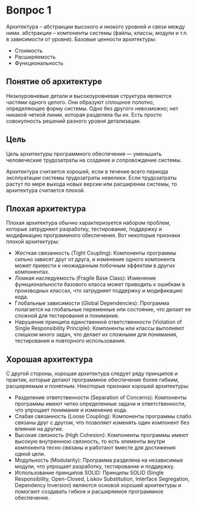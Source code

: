 # Вопрос 1

Архитектура – абстракции высокого и низкого уровней и связи между ними. абстракции –
компоненты системы (файлы, классы, модули и т.п. в зависимости от уровня). Базовые ценности
архитектуры:
* Стоимость
* Расширяемость
* Функциональность

## Понятие об архитектуре
Низкоуровневые детали и высокоуровневая структура являются частями одного целого.
Они образуют сплошное полотно, определяющее форму системы. Одно без другого невозможно; нет никакой четкой линии, которая разделяла бы их.
Есть просто совокупность решений разного уровня детализации.

## Цель
Цель архитектуры программного обеспечения — уменьшить человеческие
трудозатраты на создание и сопровождение системы.

Архитектура считается хорошей, если в течение всего периода эксплуатации системы трудозатраты
невелики. Если трудозатраты растут по мере выхода новых версии или расширении системы, то
архитектура считается плохой.

## Плохая архитектура
Плохая архитектура обычно характеризуется набором проблем, которые затрудняют разработку, тестирование, поддержку и модификацию программного обеспечения. Вот некоторые признаки плохой архитектуры:

* Жесткая связанность (Tight Coupling): Компоненты программы сильно зависят друг от друга, и изменение одного компонента может привести к неожиданным побочным эффектам в других компонентах.
* Ломкая наследуемость (Fragile Base Class): Изменение функциональности базового класса может приводить к ошибкам в производных классах, что затрудняет поддержку и модификацию кода.
* Глобальные зависимости (Global Dependencies): Программа полагается на глобальные переменные или состояние, что делает ее сложной для тестирования и понимания.
* Нарушение принципа единственной ответственности (Violation of Single Responsibility Principle): Компоненты или классы выполняют слишком много задач, что делает их сложными для понимания, тестирования и повторного использования.

## Хорошая архитектура
С другой стороны, хорошая архитектура следует ряду принципов и практик, которые делают программное обеспечение более гибким, расширяемым и понятным. Некоторые признаки хорошей архитектуры:
* Разделение ответственности (Separation of Concerns): Компоненты программы имеют четко определенные задачи и ответственности, что упрощает понимание и изменение кода.
* Слабая связанность (Loose Coupling): Компоненты программы слабо связаны друг с другом, что позволяет изменять один компонент без влияния на другие.
* Высокая связность (High Cohesion): Компоненты программы имеют высокую внутреннюю связность, то есть элементы внутри компонента тесно связаны и работают вместе для достижения одной цели.
* Модульность (Modularity): Программа разделена на независимые модули, что упрощает разработку, тестирование и поддержку.
* Использование принципов SOLID: Принципы SOLID (Single Responsibility, Open-Closed, Liskov Substitution, Interface Segregation, Dependency Inversion) являются основой хорошей архитектуры и помогают создавать гибкое и расширяемое программное обеспечение.

